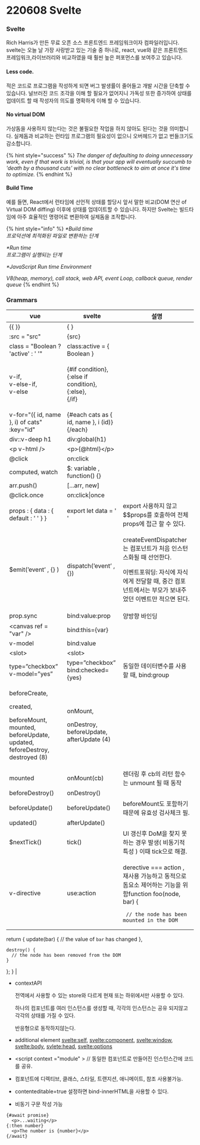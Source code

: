 # 220608 Svelte





### Svelte

&#x20;Rich Harris가 만든 무료 오픈 소스 프론트엔드 프레임워크이자 컴파일러입니다. svelte는 오늘 날 가장 사랑받고 있는 기술 중 하나로, react, vue와 같은 프론트엔드 프레임워크,라이브러리와 비교하였을 때 훨씬 높은 퍼포먼스를 보여주고 있습니다.&#x20;



#### **Less code.**

적은 코드로 프로그램을 작성하게 되면 버그 발생률이 줄어들고 개발 시간을 단축할 수 있습니다. 널브러진 코드 조각을 이해 할 필요가 없어지니 가독성 또한 증가하여 상태를 업데이트 할 때 작성자의 의도를 명확하게 이해 할 수 있습니다.

#### No virtual DOM

가상돔을 사용하지 않는다는 것은 불필요한 작업을 하지 않아도 된다는 것을 의미합니다. 실제돔과 비교하는 런타임 프로그램의 필요성이 없으니 오버헤드가 없고 번들크기도 감소합니다.

{% hint style="success" %}
_The danger of defaulting to doing unnecessary work, even if that work is trivial, is that your app will eventually succumb to 'death by a thousand cuts' with no clear bottleneck to aim at once it's time to optimize._
{% endhint %}

#### Build Time&#x20;

예를 들면, React에서 런타임에 선언적 상태를 할당시 앞서 말한 비교(DOM 연산 of Virtual DOM diffing) 이후에 상태를 업데이트할 수 있습니다. 하지만 Svelte는 빌드타임에 아주 효율적인 명령어로 변환하여 실제돔을 조작합니다.

{% hint style="info" %}
_\*Build time_\
_프로덕션에 최적화된 파일로 변환하는 단계_

_\*Run time_\
_프로그램이 실행되는 단계_

_\*JavaScript Run time Environment_

_V8(heap, memory), call stack, web API, event Loop, callback queue, render queue_
{% endhint %}





### Grammars

| vue                                                                                                                   | svelte                                                               | 설명                                                                                                                                                                                                                                                                                                               |
| --------------------------------------------------------------------------------------------------------------------- | -------------------------------------------------------------------- | ---------------------------------------------------------------------------------------------------------------------------------------------------------------------------------------------------------------------------------------------------------------------------------------------------------------- |
| \{{ \}}                                                                                                               | { }                                                                  |                                                                                                                                                                                                                                                                                                                  |
| :src = "src"                                                                                                          | {src}                                                                |                                                                                                                                                                                                                                                                                                                  |
| class = "Boolean ? 'active' : ' '"                                                                                    | class:active = { Boolean }                                           |                                                                                                                                                                                                                                                                                                                  |
| <p>v-if, <br>v-else-if, <br>v-else</p>                                                                                | <p>{#if condition}, <br>{:else if condition}, {:else}, <br>{/if}</p> |                                                                                                                                                                                                                                                                                                                  |
| v-for="({ id, name }, i) of cats" :key="id"                                                                           | {#each cats as { id, name }, i (id)} {/each}                         |                                                                                                                                                                                                                                                                                                                  |
| div::v-deep h1                                                                                                        | div:global(h1)                                                       |                                                                                                                                                                                                                                                                                                                  |
| \<p v-html />                                                                                                         | \<p>{@html}\</p>                                                     |                                                                                                                                                                                                                                                                                                                  |
| @click                                                                                                                | on:click                                                             |                                                                                                                                                                                                                                                                                                                  |
| computed, watch                                                                                                       | $: variable , function() {}                                          |                                                                                                                                                                                                                                                                                                                  |
| arr.push()                                                                                                            | \[...arr, new]                                                       |                                                                                                                                                                                                                                                                                                                  |
| @click.once                                                                                                           | on:click\|once                                                       |                                                                                                                                                                                                                                                                                                                  |
| props : { data : { default : ' ' } }                                                                                  | export let data = ' '                                                | export 사용하지 않고 \$$props를 호출하여 전체 props에 접근 할 수 있다.                                                                                                                                                                                                                                                               |
| $emit(’event’ , {} )                                                                                                  | dispatch(’event’ , {})                                               | <p>createEventDispatcher는 컴포넌트가 처음 인스턴스화될 때 선언한다.</p><p>이벤트포워딩: 자식에 자식에게 전달할 때, 중간 컴포넌트에서는 부모가 보내주었던 이벤트만 적으면 된다.</p>                                                                                                                                                                                            |
| prop.sync                                                                                                             | bind:value:prop                                                      | 양방향 바인딩                                                                                                                                                                                                                                                                                                          |
| \<canvas ref = "var" />                                                                                               | bind:this={var}                                                      |                                                                                                                                                                                                                                                                                                                  |
| v-model                                                                                                               | bind:value                                                           |                                                                                                                                                                                                                                                                                                                  |
| \<slot>                                                                                                               | \<slot>                                                              |                                                                                                                                                                                                                                                                                                                  |
| type=”checkbox” v-model=”yes”                                                                                         | type=”checkbox” bind:checked={yes}                                   | 동일한 데이터변수를 사용할 때, bind:group                                                                                                                                                                                                                                                                                     |
| <p>beforeCreate, </p><p>created, </p><p>beforeMount, mounted, beforeUpdate, updated, feforeDestroy, destroyed (8)</p> | <p>onMount,</p><p> onDestroy, beforeUpdate, afterUpdate (4)</p>      |                                                                                                                                                                                                                                                                                                                  |
| mounted                                                                                                               | onMount(cb)                                                          | 렌더링 후 cb의 리턴 함수는 unmount 될 때 동작                                                                                                                                                                                                                                                                                  |
| beforeDestroy()                                                                                                       | onDestroy()                                                          |                                                                                                                                                                                                                                                                                                                  |
| beforeUpdate()                                                                                                        | beforeUpdate()                                                       | beforeMount도 포함하기 때문에 유효성 검사체크 필.                                                                                                                                                                                                                                                                                |
| updated()                                                                                                             |  afterUpdate()                                                       |                                                                                                                                                                                                                                                                                                                  |
| $nextTick()                                                                                                           |  tick()                                                              | UI 갱신후 DoM을 찾지 못하는 경우 발생( 비동기적 특성 ) 이때 tick으로 해결.                                                                                                                                                                                                                                                                |
| v-directive                                                                                                           | use:action                                                           | <p>derective === action , 재사용 가능하고 동적으로 돔요소 제어하는 기능을 위함function foo(node, bar) {</p><pre><code>  // the node has been mounted in the DOM

  return {
    update(bar) {
      // the value of `bar` has changed
    },

    destroy() {
      // the node has been removed from the DOM
    }
  };
}</code></pre> |

*   contextAPI

    전역에서 사용할 수 있는 store와 다르게 현재 또는 하위에서만 사용할 수 있다.

    하나의 컴포넌트를 여러 인스턴스를 생성할 때, 각각의 인스턴스는 공유 되지않고 각각의 상태를 가질 수 있다.

    반응형으로 동작하지않는다.
* additional element [svelte:self](svelte:self), [svelte:component](svelte:component), [svelte:window](svelte:window), [svelte:body](svelte:body), [svlete:head](svlete:head), [svelte:options](svelte:options)
* \<script context ="module" > // 동일한 컴포넌트로 만들어진 인스턴스간에 코드를 공유.
* 컴포넌트에 디렉티브, 클래스, 스타일, 트랜지션, 애니메이트, 참조 사용불가능.
* contenteditable=true 설정하면 bind-innerHTML을 사용할 수 있다.
* 비동기 구문 작성 가능&#x20;

```
{#await promise}
  <p>...waiting</p>
{:then number}
  <p>The number is {number}</p>
{/await}
```
